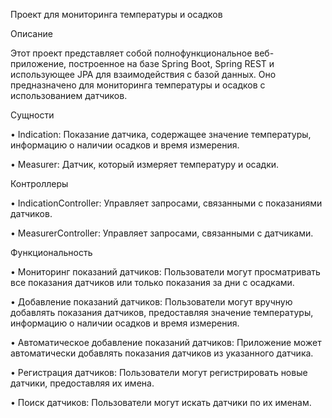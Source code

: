 Проект для мониторинга температуры и осадков

Описание

Этот проект представляет собой полнофункциональное веб-приложение, построенное на базе Spring Boot, Spring REST и использующее JPA для взаимодействия с базой данных. Оно предназначено для мониторинга температуры и осадков с использованием датчиков.


Сущности

  •	Indication: Показание датчика, содержащее значение температуры, информацию о наличии осадков и время измерения.
  
  •	Measurer: Датчик, который измеряет температуру и осадки.
  

  Контроллеры

  •	IndicationController: Управляет запросами, связанными с показаниями датчиков.
  
  •	MeasurerController: Управляет запросами, связанными с датчиками.


Функциональность


  •	Мониторинг показаний датчиков: Пользователи могут просматривать все показания датчиков или только показания за дни с осадками.
  
  •	Добавление показаний датчиков: Пользователи могут вручную добавлять показания датчиков, предоставляя значение температуры, информацию о наличии осадков и время измерения.
  
  •	Автоматическое добавление показаний датчиков: Приложение может автоматически добавлять показания датчиков из указанного датчика.
  
  •	Регистрация датчиков: Пользователи могут регистрировать новые датчики, предоставляя их имена.
  
  •	Поиск датчиков: Пользователи могут искать датчики по их именам.
